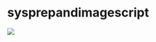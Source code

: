 # sysprepandimagescript
<a href="https://portal.azure.com/#create/Microsoft.Template/uri/https%3A%2F%2Fraw.githubusercontent.com%2Fphanikumarsharma%2Fhttps://raw.githubusercontent.com/phanikumarsharma/sysprepandimagescript/master/azuredeploy.json%2Fmaster%2Fazuredeploy.json" target="_blank">
    <img src="http://azuredeploy.net/deploybutton.png"/>
</a>

